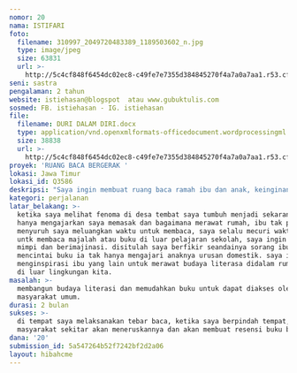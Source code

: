 ```yaml
---
nomor: 20
nama: ISTIFARI
foto:
  filename: 310997_2049720483389_1189503602_n.jpg
  type: image/jpeg
  size: 63831
  url: >-
    http://5c4cf848f6454dc02ec8-c49fe7e7355d384845270f4a7a0a7aa1.r53.cf2.rackcdn.com/68e2e4eb-e598-4239-8381-3fdcfd255aa4/310997_2049720483389_1189503602_n.jpg
seni: sastra
pengalaman: 2 tahun
website: istiehasan@blogspot  atau www.gubuktulis.com
sosmed: FB. istiehasan - IG. istiehasan
file:
  filename: DURI DALAM DIRI.docx
  type: application/vnd.openxmlformats-officedocument.wordprocessingml.document
  size: 38838
  url: >-
    http://5c4cf848f6454dc02ec8-c49fe7e7355d384845270f4a7a0a7aa1.r53.cf2.rackcdn.com/e292ffb9-8948-46ef-aea8-b7cc3c05f16a/DURI%20DALAM%20DIRI.docx
proyek: 'RUANG BACA BERGERAK '
lokasi: Jawa Timur
lokasi_id: Q3586
deskripsi: "Saya ingin membuat ruang baca ramah ibu dan anak, keinginan ini saya mulai dari melakukan sebuah aktifitas tebar baca di ruang-ruang public yang rutin setiap hari minggu, kegiatan ini sudah berjalan selama dua tahun. Saya seorang perempuan desa yang saat ini tinggal di kota dan sudah menjadi ibu, kecintaan saya terhadap dunia literisa atau merawat budaya literasi tak bisa saya abaikan, ketika saya melihat kenyataan yang ada, kesimpulannya, perempuan harus tetap bergerak agar mampu melahirkan dan merawat generasi-generasi yang akan menjaga keutuhan dan keberagaman. Ruang baca yang ingin saya bagun, didalamnya ada beragam atau menu buku-buku pilhan yang dapat dinikmati, dimana seorang ibu yang lagi menemani anaknya bermain bisa sambil ikut serta membaca. Mengenalkan buku-buku dengan cara yang mudah mengaksesnya adalah salah satu gerakan untuk mendekat kan buku dengan pembacanya dan membaca bisa dimana saja, kapan saja. Harapannya menjadi akan menjadi sebuah kebiasaan dan kebutuhan. Buku tak dapat merubah manusia tapi buku bisa merubah polapikir manusia.\r\n\r\n"
kategori: perjalanan
latar_belakang: >-
  ketika saya melihat fenoma di desa tembat saya tumbuh menjadi sekarang, ibu
  hanya mengajarkan saya memasak dan bagaimana merawat rumah, ibu tak pernah
  menyuruh saya meluangkan waktu untuk membaca, saya selalu mecuri waktu tidur
  untk membaca majalah atau buku di luar pelajaran sekolah, saya ingin mempunya
  mimpi dan berimajinasi. disitulah saya berfikir seandainya sorang ibu
  mencintai buku ia tak hanya mengajari anaknya urusan domestik. saya ingin
  menginspirasi ibu yang lain untuk merawat budaya literasa didalam rumah atau
  di luar lingkungan kita.
masalah: >-
  membangun budaya literasi dan memudahkan buku untuk dapat diakses oleh
  masyarakat umum. 
durasi: 2 bulan
sukses: >-
  di tempat saya melaksanakan tebar baca, ketika saya berpindah tempat,
  masyarakat sekitar akan meneruskannya dan akan membuat resensi buku bacaannya.
dana: '20'
submission_id: 5a547264b52f7242bf2d2a06
layout: hibahcme
---
```

